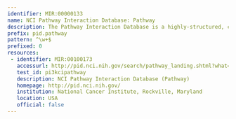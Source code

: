 ```yaml
---
identifier: MIR:00000133
name: NCI Pathway Interaction Database: Pathway
description: The Pathway Interaction Database is a highly-structured, curated collection of information about known human biomolecular interactions and key cellular processes assembled into signaling pathways. This datatype provides access to pathway information.
prefix: pid.pathway
pattern: ^\w+$
prefixed: 0
resources:
 - identifier: MIR:00100173
   accessurl: http://pid.nci.nih.gov/search/pathway_landing.shtml?what=graphic&jpg=on&pathway_id=${id}
   test_id: pi3kcipathway
   description: NCI Pathway Interaction Database (Pathway)
   homepage: http://pid.nci.nih.gov/
   institution: National Cancer Institute, Rockville, Maryland
   location: USA
   official: false
---
```

